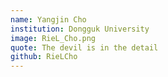 ```yaml
---
name: Yangjin Cho
institution: Dongguk University
image: RieL_Cho.png
quote: The devil is in the detail
github: RieLCho
---
```


